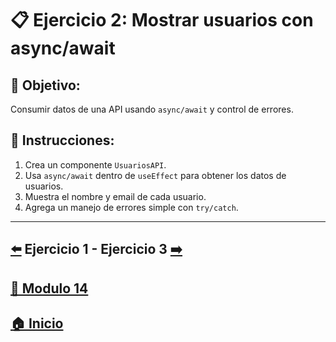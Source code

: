 # 📋 Ejercicio 2: Mostrar usuarios con async/await

## 🎯 Objetivo:
Consumir datos de una API usando `async/await` y control de errores.

## 📝 Instrucciones:
1. Crea un componente `UsuariosAPI`.
2. Usa `async/await` dentro de `useEffect` para obtener los datos de usuarios.
3. Muestra el nombre y email de cada usuario.
4. Agrega un manejo de errores simple con `try/catch`.
---

## [⬅️](../Ejercicios/Ejercicio_1.md) Ejercicio 1 - Ejercicio 3 [➡️](../Ejercicios/Ejercicio_3.md) 
## [📄 Modulo 14](../Modulo_14.md)
## [🏠 Inicio](../../README.md)
